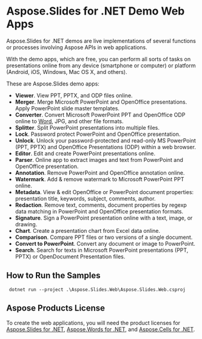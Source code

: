 # Aspose.Slides for .NET Demo Web Apps

Aspose.Slides for .NET demos are live implementations of several functions or processes involving Aspose APIs in web applications. 

With the demo apps, which are free, you can perform all sorts of tasks on presentations online from any device (smartphone or computer) or platform (Android, iOS, Windows, Mac OS X, and others). 

These are Aspose.Slides demo apps:
* **Viewer**. View PPT, PPTX, and ODP files online.
* **Merger**. Merge Microsoft PowerPoint and OpenOffice presentations. Apply PowerPoint slide master templates.
* **Converter**. Convert Microsoft PowerPoint PPT and OpenOffice ODP online to [Word](https://products.aspose.app/slides/conversion/ppt-to-word), JPG, and other file formats. 
* **Splitter**. Split PowerPoint presentations into multiple files.
* **Lock**. Password protect PowerPoint and OpenOffice presentation.
* **Unlock**. Unlock your password-protected and read-only MS PowerPoint (PPT, PPTX) and OpenOffice Presentations (ODP) within a web browser.
* **Editor**. Edit and create PowerPoint presentations online.
* **Parser**. Online app to extract images and text from PowerPoint and OpenOffice presentation. 
* **Annotation**. Remove PowerPoint and OpenOffice annotation online.
* **Watermark**. Add & remove watermark to Microsoft PowerPoint PPT online.
* **Metadata**. View & edit OpenOffice or PowerPoint document properties: presentation title, keywords, subject, comments, author.
* **Redaction**. Remove text, comments, document properties by regexp data matching in PowerPoint and OpenOffice presentation formats. 
* **Signature**. Sign a PowerPoint presentation online with a text, image, or drawing.
* **Chart**. Create a presentation chart from Excel data online.
* **Comparison**. Compare PPT files or two versions of a single document.
* **Convert to PowerPoint**. Convert any document or image to PowerPoint.
* **Search**. Search for texts in Microsoft PowerPoint presentations (PPT, PPTX) or OpenDocument Presentation files.


## How to Run the Samples

```
 dotnet run --project .\Aspose.Slides.Web\Aspose.Slides.Web.csproj
```

## Aspose Products License

To create the web applications, you will need the product licenses for [Aspose.Slides for .NET](https://products.aspose.com/slides), [Aspose.Words for .NET](https://products.aspose.com/words), and  [Aspose.Cells for .NET](https://products.aspose.com/cells).

